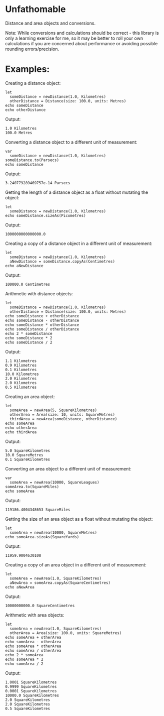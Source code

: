 # Unfathomable

Distance and area objects and conversions.

Note: While conversions and calculations should be correct - this library is only a learning exercise for me, so it may be better to roll your own calculations if you are concerned about performance or avoiding possible rounding errors/precision.

# Examples:

Creating a distance object:

    let 
      someDistance = newDistance(1.0, Kilometres)
      otherDistance = Distance(size: 100.0, units: Metres)
    echo someDistance
    echo otherDistance

Output:

    1.0 Kilometres
    100.0 Metres
      
Converting a distance object to a different unit of measurement:

    var 
      someDistance = newDistance(1.0, Kilometres)
    someDistance.to(Parsecs)
    echo someDistance
    
Output:

    3.240779289469757e-14 Parsecs
    
Getting the length of a distance object as a float without mutating the object:

    let 
      someDistance = newDistance(1.0, Kilometres)
    echo someDistance.sizeAs(Picometres)
    
Output:

    1000000000000000.0
    
Creating a copy of a distance object in a different unit of measurement:

    let 
      someDistance = newDistance(1.0, Kilometres)
      aNewDistance = someDistance.copyAs(Centimetres)
    echo aNewDistance
    
Output:

    100000.0 Centimetres
    
Arithmetic with distance objects:

    let 
      someDistance = newDistance(1.0, Kilometres)
      otherDistance = Distance(size: 100.0, units: Metres)
    echo someDistance + otherDistance
    echo someDistance - otherDistance
    echo someDistance * otherDistance
    echo someDistance / otherDistance
    echo 2 * someDistance
    echo someDistance * 2
    echo someDistance / 2
    
Output:

    1.1 Kilometres
    0.9 Kilometres
    0.1 Kilometres
    10.0 Kilometres
    2.0 Kilometres
    2.0 Kilometres
    0.5 Kilometres
    
Creating an area object:
    
    let
      someArea = newArea(5, SquareKilometres)
      otherArea = Area(size: 10, units: SquareMetres)
      thirdArea = newArea(someDistance, otherDistance)
    echo someArea
    echo otherArea
    echo thirdArea
    
Output:

    5.0 SquareKilometres
    10.0 SquareMetres
    0.1 SquareKilometres
    
      
Converting an area object to a different unit of measurement:

    var 
      someArea = newArea(10000, SquareLeagues)
    someArea.to(SquareMiles)
    echo someArea
    
Output:

    119186.4004348653 SquareMiles
    
Getting the size of an area object as a float without mutating the object:

    let 
      someArea = newArea(10000, SquareMetres)
    echo someArea.sizeAs(SquareYards)
    
Output:

    11959.9004630108
    
Creating a copy of an area object in a different unit of measurement:

    let 
      someArea = newArea(1.0, SquareKilometres)
      aNewArea = someArea.copyAs(SquareCentimetres)
    echo aNewArea
    
Output:

    10000000000.0 SquareCentimetres
    
Arithmetic with area objects:

    let 
      someArea = newArea(1.0, SquareKilometres)
      otherArea = Area(size: 100.0, units: SquareMetres)
    echo someArea + otherArea
    echo someArea - otherArea
    echo someArea * otherArea
    echo someArea / otherArea
    echo 2 * someArea
    echo someArea * 2
    echo someArea / 2
    
Output:

    1.0001 SquareKilometres
    0.9999 SquareKilometres
    0.0001 SquareKilometres
    10000.0 SquareKilometres
    2.0 SquareKilometres
    2.0 SquareKilometres
    0.5 SquareKilometres
    
    
